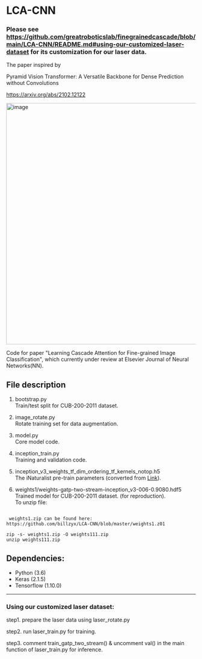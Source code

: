 # LCA-CNN


### Please see https://github.com/greatroboticslab/finegrainedcascade/blob/main/LCA-CNN/README.md#using-our-customized-laser-dataset for its customization for our laser data.


The paper inspired by

Pyramid Vision Transformer: A Versatile Backbone for Dense Prediction
without Convolutions

https://arxiv.org/abs/2102.12122

<img width="641" alt="image" src="https://github.com/greatroboticslab/finegrainedcascade/assets/205781/14fde0b4-cc89-4d0f-a417-d502ba5b834b">

Code for paper "Learning Cascade Attention for Fine-grained Image Classification", which currently 
under review at Elsevier Journal of Neural Networks(NN).


## File description
1. bootstrap.py  
Train/test split for CUB-200-2011 dataset.

2. image_rotate.py  
Rotate training set for data augmentation.

3. model.py  
Core model code.

4. inception_train.py  
Training and validation code.

5. inception_v3_weights_tf_dim_ordering_tf_kernels_notop.h5  
The iNaturalist pre-train parameters (converted from [Link](https://github.com/richardaecn/cvpr18-inaturalist-transfer)).

6. weights1/weights-gatp-two-stream-inception_v3-006-0.9080.hdf5  
Trained model for CUB-200-2011 dataset. (for reproduction).  
To unzip file:
```

 weights1.zip can be found here:
https://github.com/billzyx/LCA-CNN/blob/master/weights1.z01

zip -s- weights1.zip -O weights111.zip
unzip weights111.zip
```

## Dependencies:
+ Python (3.6)
+ Keras (2.1.5)
+ Tensorflow (1.10.0)


------

### Using our customized laser dataset:

step1. prepare the laser data using laser_rotate.py

step2. run laser_train.py for training.

step3. comment train_gatp_two_stream() & uncomment val() in the main function of  laser_train.py for inference.






